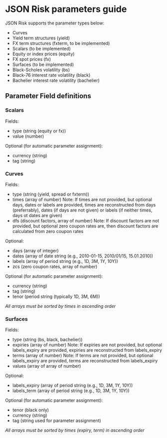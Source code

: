 # JSON Risk parameters guide
JSON Risk supports the parameter types below:

- Curves
 - Yield term structures (yield)
 - FX term structures (fxterm, to be implemented)
- Scalars (to be implemented)
 - Equity or index prices (equity)
 - FX spot prices (fx)
- Surfaces (to be implemented)
 - Black-Scholes volatility (bs)
 - Black-76 interest rate volatility (black)
 - Bachelier interest rate volatility (bachelier)

## Parameter Field definitions
### Scalars

Fields:

- type (string (equity or fx))
- value (number)

Optional (for automatic parameter assignment):

- currency (string)
- tag (string)

### Curves

Fields:

- type (string (yield, spread or fxterm))
- times (array of number) Note: If times are not provided, but optional days, dates or labels are provided, times are reconstructed from days (preferrably), dates (if days are not given) or labels (if neither times, days ot dates are given)
- dfs (discount factors, array of number) Note: If discount factors are not provided, but optional zero coupon rates are, then discount factors are calculated from zero coupon rates

Optional: 

- days (array of integer)
- dates (array of date string (e.g., 2010-01-15, 2010/01/15, 15.01.2010))
- labels (array of period string (e.g., 1D, 3M, 1Y, 10Y))
- zcs (zero coupon rates, array of number)

Optional (for automatic parameter assignment):

- currency (string)
- tag (string)
- tenor (period string (typically 1D, 3M, 6M))


_All arrays must be sorted by times in ascending order_


### Surfaces

Fields:

- type (string (bs, black, bachelier))
- expiries (array of number) Note: If expiries are not provided, but optional labels\_expiry are provided, expiries are reconstructed from labels\_expiry
- terms (array of number) Note: If terms are not provided, but optional labels\_expiry are provided, terms are reconstructed from labels\_expiry
- values (array of array of number)

Optional: 

- labels_expiry (array of period string (e.g., 1D, 3M, 1Y, 10Y))
- labels_term (array of period string (e.g., 1D, 3M, 1Y, 10Y))

Optional (for automatic parameter assignment):

- tenor (black only)
- currency (string)
- tag (string used for parameter assignment)

_All arrays must be sorted by times (expiry, term) in ascending order_

